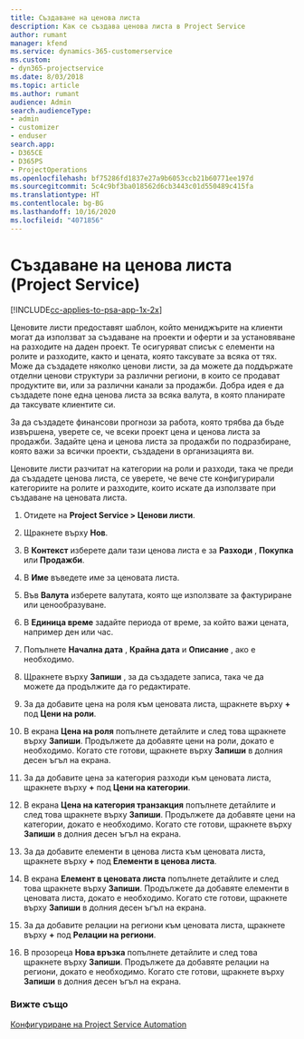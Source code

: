 ```yaml
---
title: Създаване на ценова листа
description: Как се създава ценова листа в Project Service
author: rumant
manager: kfend
ms.service: dynamics-365-customerservice
ms.custom:
- dyn365-projectservice
ms.date: 8/03/2018
ms.topic: article
ms.author: rumant
audience: Admin
search.audienceType:
- admin
- customizer
- enduser
search.app:
- D365CE
- D365PS
- ProjectOperations
ms.openlocfilehash: bf75286fd1837e27a9b6053ccb21b60771ee197d
ms.sourcegitcommit: 5c4c9bf3ba018562d6cb3443c01d550489c415fa
ms.translationtype: HT
ms.contentlocale: bg-BG
ms.lasthandoff: 10/16/2020
ms.locfileid: "4071856"
---
```

# <a name="create-a-price-list-project-service"></a>Създаване на ценова листа (Project Service)

[!INCLUDE[cc-applies-to-psa-app-1x-2x](../includes/cc-applies-to-psa-app-1x-2x.md)]

Ценовите листи предоставят шаблон, който мениджърите на клиенти могат да използват за създаване на проекти и оферти и за установяване на разходите на даден проект. Те осигуряват списък с елементи на ролите и разходите, както и цената, която таксувате за всяка от тях. Може да създадете няколко ценови листи, за да можете да поддържате отделни ценови структури за различни региони, в които се продават продуктите ви, или за различни канали за продажби. Добра идея е да създадете поне една ценова листа за всяка валута, в която планирате да таксувате клиентите си.  
  
За да създадете финансови прогнози за работа, която трябва да бъде извършена, уверете се, че всеки проект цена и ценова листа за продажби. Задайте цена и ценова листа за продажби по подразбиране, която важи за всички проекти, създадени в организацията ви.  
  
Ценовите листи разчитат на категории на роли и разходи, така че преди да създадете ценова листа, се уверете, че вече сте конфигурирали категориите на ролите и разходите, които искате да използвате при създаване на ценовата листа.  
  
1.  Отидете на **Project Service > Ценови листи**.  
  
2.  Щракнете върху **Нов**.  
  
3.  В **Контекст** изберете дали тази ценова листа е за **Разходи** , **Покупка** или **Продажби**.  
  
4.  В **Име** въведете име за ценовата листа.  
  
5.  Във **Валута** изберете валутата, която ще използвате за фактуриране или ценообразуване.  
  
6.  В **Единица време** задайте периода от време, за който важи цената, например ден или час.  
  
7.  Попълнете **Начална дата** , **Крайна дата** и **Описание** , ако е необходимо.  
  
8.  Щракнете върху **Запиши** , за да създадете записа, така че да можете да продължите да го редактирате.  
  
9. За да добавите цена на роля към ценовата листа, щракнете върху **+** под **Цени на роли**.  
  
10. В екрана **Цена на роля** попълнете детайлите и след това щракнете върху **Запиши**. Продължете да добавяте цени на роли, докато е необходимо. Когато сте готови, щракнете върху **Запиши** в долния десен ъгъл на екрана.  
  
11. За да добавите цена за категория разходи към ценовата листа, щракнете върху **+** под **Цени на категории**.  
  
12. В екрана **Цена на категория транзакция** попълнете детайлите и след това щракнете върху **Запиши**. Продължете да добавяте цени на категории, докато е необходимо. Когато сте готови, щракнете върху **Запиши** в долния десен ъгъл на екрана.  
  
13. За да добавите елементи в ценова листа към ценовата листа, щракнете върху **+** под **Елементи в ценова листа**.  
  
14. В екрана **Елемент в ценовата листа** попълнете детайлите и след това щракнете върху **Запиши**. Продължете да добавяте елементи в ценовата листа, докато е необходимо. Когато сте готови, щракнете върху **Запиши** в долния десен ъгъл на екрана.  
  
15. За да добавите релации на региони към ценовата листа, щракнете върху **+** под **Релации на региони**.  
  
16. В прозореца **Нова връзка** попълнете детайлите и след това щракнете върху **Запиши**. Продължете да добавяте релации на региони, докато е необходимо. Когато сте готови, щракнете върху **Запиши** в долния десен ъгъл на екрана.  
  
### <a name="see-also"></a>Вижте също  
 [Конфигуриране на Project Service Automation](../psa/configure.md)

